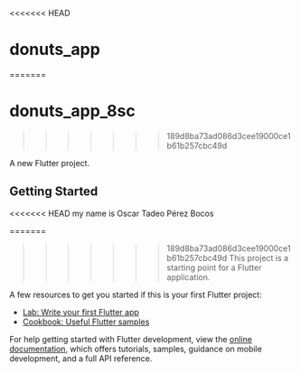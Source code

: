 <<<<<<< HEAD
# donuts_app
=======
# donuts_app_8sc
>>>>>>> 189d8ba73ad086d3cee19000ce1b61b257cbc49d

A new Flutter project.

## Getting Started

<<<<<<< HEAD
my name is Oscar Tadeo Pérez Bocos

=======
>>>>>>> 189d8ba73ad086d3cee19000ce1b61b257cbc49d
This project is a starting point for a Flutter application.

A few resources to get you started if this is your first Flutter project:

- [Lab: Write your first Flutter app](https://docs.flutter.dev/get-started/codelab)
- [Cookbook: Useful Flutter samples](https://docs.flutter.dev/cookbook)

For help getting started with Flutter development, view the
[online documentation](https://docs.flutter.dev/), which offers tutorials,
samples, guidance on mobile development, and a full API reference.
